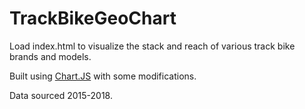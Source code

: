 # TrackBikeGeoChart

Load index.html to visualize the stack and reach of various track bike brands and models.

Built using [Chart.JS](https://github.com/chartjs/Chart.js) with some modifications.

Data sourced 2015-2018.
